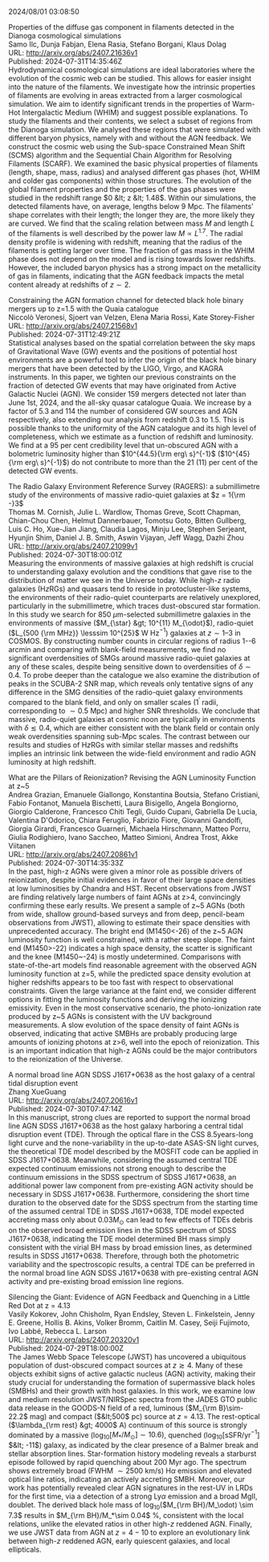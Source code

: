2024/08/01 03:08:50  

Properties of the diffuse gas component in filaments detected in the
  Dianoga cosmological simulations  
Samo Ilc, Dunja Fabjan, Elena Rasia, Stefano Borgani, Klaus Dolag  
URL: http://arxiv.org/abs/2407.21636v1  
Published: 2024-07-31T14:35:46Z  
  Hydrodynamical cosmological simulations are ideal laboratories where the evolution of the cosmic web can be studied. This allows for easier insight into the nature of the filaments. We investigate how the intrinsic properties of filaments are evolving in areas extracted from a larger cosmological simulation. We aim to identify significant trends in the properties of Warm-Hot Intergalactic Medium (WHIM) and suggest possible explanations. To study the filaments and their contents, we select a subset of regions from the Dianoga simulation. We analysed these regions that were simulated with different baryon physics, namely with and without the AGN feedback. We construct the cosmic web using the Sub-space Constrained Mean Shift (SCMS) algorithm and the Sequential Chain Algorithm for Resolving Filaments (SCARF). We examined the basic physical properties of filaments (length, shape, mass, radius) and analysed different gas phases (hot, WHIM and colder gas components) within those structures. The evolution of the global filament properties and the properties of the gas phases were studied in the redshift range $0 &lt; z &lt; 1.48$. Within our simulations, the detected filaments have, on average, lengths below $9$ Mpc. The filaments' shape correlates with their length; the longer they are, the more likely they are curved. We find that the scaling relation between mass $M$ and length $L$ of the filaments is well described by the power law $M \propto L^{1.7}$. The radial density profile is widening with redshift, meaning that the radius of the filaments is getting larger over time. The fraction of gas mass in the WHIM phase does not depend on the model and is rising towards lower redshifts. However, the included baryon physics has a strong impact on the metallicity of gas in filaments, indicating that the AGN feedback impacts the metal content already at redshifts of $z \sim 2$.   

Constraining the AGN formation channel for detected black hole binary
  mergers up to z=1.5 with the Quaia catalogue  
Niccolò Veronesi, Sjoert van Velzen, Elena Maria Rossi, Kate Storey-Fisher  
URL: http://arxiv.org/abs/2407.21568v1  
Published: 2024-07-31T12:49:21Z  
  Statistical analyses based on the spatial correlation between the sky maps of Gravitational Wave (GW) events and the positions of potential host environments are a powerful tool to infer the origin of the black hole binary mergers that have been detected by the LIGO, Virgo, and KAGRA instruments. In this paper, we tighten our previous constraints on the fraction of detected GW events that may have originated from Active Galactic Nuclei (AGN). We consider 159 mergers detected not later than June 1st, 2024, and the all-sky quasar catalogue Quaia. We increase by a factor of 5.3 and 114 the number of considered GW sources and AGN respectively, also extending our analysis from redshift 0.3 to 1.5. This is possible thanks to the uniformity of the AGN catalogue and its high level of completeness, which we estimate as a function of redshift and luminosity. We find at a 95 per cent credibility level that un-obscured AGN with a bolometric luminosity higher than $10^{44.5}{\rm erg\ s}^{-1}$ ($10^{45}{\rm erg\ s}^{-1}$) do not contribute to more than the 21 (11) per cent of the detected GW events.   

The Radio Galaxy Environment Reference Survey (RAGERS): a submillimetre
  study of the environments of massive radio-quiet galaxies at $z = 1{\rm -}3$  
Thomas M. Cornish, Julie L. Wardlow, Thomas Greve, Scott Chapman, Chian-Chou Chen, Helmut Dannerbauer, Tomotsu Goto, Bitten Gullberg, Luis C. Ho, Xue-Jian Jiang, Claudia Lagos, Minju Lee, Stephen Serjeant, Hyunjin Shim, Daniel J. B. Smith, Aswin Vijayan, Jeff Wagg, Dazhi Zhou  
URL: http://arxiv.org/abs/2407.21099v1  
Published: 2024-07-30T18:00:01Z  
  Measuring the environments of massive galaxies at high redshift is crucial to understanding galaxy evolution and the conditions that gave rise to the distribution of matter we see in the Universe today. While high-$z$ radio galaxies (H$z$RGs) and quasars tend to reside in protocluster-like systems, the environments of their radio-quiet counterparts are relatively unexplored, particularly in the submillimetre, which traces dust-obscured star formation. In this study we search for 850 $\mu$m-selected submillimetre galaxies in the environments of massive ($M_{\star} &gt; 10^{11} M_{\odot}$), radio-quiet ($L_{500 {\rm MHz}} \lesssim 10^{25}$ W Hz$^{-1}$) galaxies at $z \sim 1\text{--}3$ in COSMOS. By constructing number counts in circular regions of radius 1--6 arcmin and comparing with blank-field measurements, we find no significant overdensities of SMGs around massive radio-quiet galaxies at any of these scales, despite being sensitive down to overdensities of $\delta \sim 0.4$. To probe deeper than the catalogue we also examine the distribution of peaks in the SCUBA-2 SNR map, which reveals only tentative signs of any difference in the SMG densities of the radio-quiet galaxy environments compared to the blank field, and only on smaller scales (1$^{\prime}$ radii, corresponding to $\sim0.5$ Mpc) and higher SNR thresholds. We conclude that massive, radio-quiet galaxies at cosmic noon are typically in environments with $\delta\lesssim0.4$, which are either consistent with the blank field or contain only weak overdensities spanning sub-Mpc scales. The contrast between our results and studies of H$z$RGs with similar stellar masses and redshifts implies an intrinsic link between the wide-field environment and radio AGN luminosity at high redshift.   

What are the Pillars of Reionization? Revising the AGN Luminosity
  Function at z~5  
Andrea Grazian, Emanuele Giallongo, Konstantina Boutsia, Stefano Cristiani, Fabio Fontanot, Manuela Bischetti, Laura Bisigello, Angela Bongiorno, Giorgio Calderone, Francesco Chiti Tegli, Guido Cupani, Gabriella De Lucia, Valentina D'Odorico, Chiara Feruglio, Fabrizio Fiore, Giovanni Gandolfi, Giorgia Girardi, Francesco Guarneri, Michaela Hirschmann, Matteo Porru, Giulia Rodighiero, Ivano Saccheo, Matteo Simioni, Andrea Trost, Akke Viitanen  
URL: http://arxiv.org/abs/2407.20861v1  
Published: 2024-07-30T14:35:33Z  
  In the past, high-z AGNs were given a minor role as possible drivers of reionization, despite initial evidences in favor of their large space densities at low luminosities by Chandra and HST. Recent observations from JWST are finding relatively large numbers of faint AGNs at z&gt;4, convincingly confirming these early results. We present a sample of z~5 AGNs (both from wide, shallow ground-based surveys and from deep, pencil-beam observations from JWST), allowing to estimate their space densities with unprecedented accuracy. The bright end (M1450&lt;-26) of the z~5 AGN luminosity function is well constrained, with a rather steep slope. The faint end (M1450&gt;-22) indicates a high space density, the scatter is significant and the knee (M1450~-24) is mostly undetermined. Comparisons with state-of-the-art models find reasonable agreement with the observed AGN luminosity function at z=5, while the predicted space density evolution at higher redshifts appears to be too fast with respect to observational constraints. Given the large variance at the faint end, we consider different options in fitting the luminosity functions and deriving the ionizing emissivity. Even in the most conservative scenario, the photo-ionization rate produced by z~5 AGNs is consistent with the UV background measurements. A slow evolution of the space density of faint AGNs is observed, indicating that active SMBHs are probably producing large amounts of ionizing photons at z&gt;6, well into the epoch of reionization. This is an important indication that high-z AGNs could be the major contributors to the reionization of the Universe.   

A normal broad line AGN SDSS J1617+0638 as the host galaxy of a central
  tidal disruption event  
Zhang XueGuang  
URL: http://arxiv.org/abs/2407.20616v1  
Published: 2024-07-30T07:47:14Z  
  In this manuscript, strong clues are reported to support the normal broad line AGN SDSS J1617+0638 as the host galaxy harboring a central tidal disruption event (TDE). Through the optical flare in the CSS 8.5years-long light curve and the none-variability in the up-to-date ASAS-SN light curves, the theoretical TDE model described by the MOSFIT code can be applied in SDSS J1617+0638. Meanwhile, considering the assumed central TDE expected continuum emissions not strong enough to describe the continuum emissions in the SDSS spectrum of SDSS J1617+0638, an additional power law component from pre-existing AGN activity should be necessary in SDSS J1617+0638. Furthermore, considering the short time duration to the observed date for the SDSS spectrum from the starting time of the assumed central TDE in SDSS J1617+0638, TDE model expected accreting mass only about 0.03$M_\odot$ can lead to few effects of TDEs debris on the observed broad emission lines in the SDSS spectrum of SDSS J1617+0638, indicating the TDE model determined BH mass simply consistent with the virial BH mass by broad emission lines, as determined results in SDSS J1617+0638. Therefore, through both the photometric variability and the spectroscopic results, a central TDE can be preferred in the normal broad line AGN SDSS J1617+0638 with pre-existing central AGN activity and pre-existing broad emission line regions.   

Silencing the Giant: Evidence of AGN Feedback and Quenching in a Little
  Red Dot at z = 4.13  
Vasily Kokorev, John Chisholm, Ryan Endsley, Steven L. Finkelstein, Jenny E. Greene, Hollis B. Akins, Volker Bromm, Caitlin M. Casey, Seiji Fujimoto, Ivo Labbé, Rebecca L. Larson  
URL: http://arxiv.org/abs/2407.20320v1  
Published: 2024-07-29T18:00:00Z  
  The James Webb Space Telescope (JWST) has uncovered a ubiquitous population of dust-obscured compact sources at $z\gtrsim 4$. Many of these objects exhibit signs of active galactic nucleus (AGN) activity, making their study crucial for understanding the formation of supermassive black holes (SMBHs) and their growth with host galaxies. In this work, we examine low and medium resolution JWST/NIRSpec spectra from the JADES GTO public data release in the GOODS-N field of a red, luminous ($M_{\rm B}\sim-22.2$ mag) and compact ($&lt;500$ pc) source at $z=4.13$. The rest-optical ($\lambda_{\rm rest} &gt; 4000$ A) continuum of this source is strongly dominated by a massive (log$_{10}$[$M_*/M_\odot] \sim 10.6$), quenched (log$_{10}$[sSFR/yr$^{-1}$] $&lt; -11$) galaxy, as indicated by the clear presence of a Balmer break and stellar absorption lines. Star-formation history modeling reveals a starburst episode followed by rapid quenching about 200 Myr ago. The spectrum shows extremely broad (FWHM $\sim 2500$ km/s) H$\alpha$ emission and elevated optical line ratios, indicating an actively accreting SMBH. Moreover, our work has potentially revealed clear AGN signatures in the rest-UV in LRDs for the first time, via a detection of a strong Ly$\alpha$ emission and a broad MgII, doublet. The derived black hole mass of log$_{10}$($M_{\rm BH}/M_\odot) \sim 7.3$ results in $M_{\rm BH}/M_*\sim 0.04$ %, consistent with the local relations, unlike the elevated ratios in other high-$z$ reddened AGN. Finally, we use JWST data from AGN at $z=4-10$ to explore an evolutionary link between high-$z$ reddened AGN, early quiescent galaxies, and local ellipticals.   

